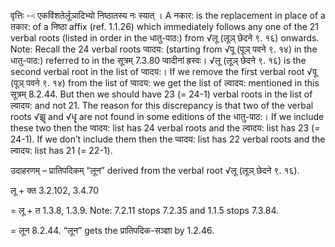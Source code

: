 




वृत्तिः --ः एकविंशतेर्लूञादिभ्‍यो निष्‍ठातस्‍य नः स्‍यात् । A नकार: is the replacement in place of a तकार: of a निष्ठा affix (ref. 1.1.26) which immediately follows any one of the 21 verbal roots (listed in order in the धातु-पाठ:) from √लू (लूञ् छेदने ९. १६) onwards. Note: Recall the 24 verbal roots प्वादय: (starting from √पू (पूञ् पवने ९. १४) in the धातु-पाठ:) referred to in the सूत्रम् 7.3.80 प्वादीनां ह्रस्वः। √लू (लूञ् छेदने ९. १६) is the second verbal root in the list of प्वादय:। If we remove the first verbal root √पू (पूञ् पवने ९. १४) from the list of प्वादय: we get the list of ल्वादय: mentioned in this सूत्रम् 8.2.44. But then we should have 23 (= 24-1) verbal roots in the list of ल्वादय: and not 21. The reason for this discrepancy is that two of the verbal roots √झॄ and √धॄ are not found in some editions of the धातु-पाठ:। If we include these two then the प्वादय: list has 24 verbal roots and the ल्वादय: list has 23 (= 24-1). If we don’t include them then the प्वादय: list has 22 verbal roots and the ल्वादय: list has 21 (= 22-1).


उदाहरणम् – प्रातिपदिकम् “लून” derived from the verbal root √लू (लूञ् छेदने ९. १६).


लू + क्त 3.2.102, 3.4.70

= लू + त 1.3.8, 1.3.9. Note: 7.2.11 stops 7.2.35 and 1.1.5 stops 7.3.84.

= लून 8.2.44. “लून” gets the प्रातिपदिक-सञ्ज्ञा by 1.2.46.

